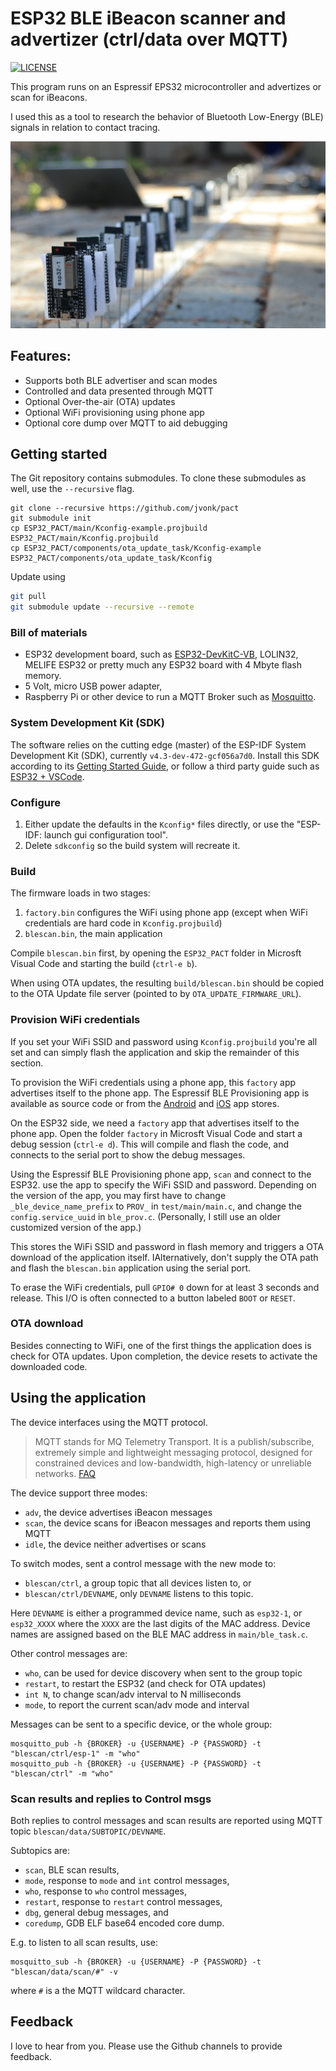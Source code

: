 # ESP32 BLE iBeacon scanner and advertizer (ctrl/data over MQTT)

[![LICENSE](https://img.shields.io/github/license/jvonk/pact)](LICENSE)

This program runs on an Espressif EPS32 microcontroller and advertizes or scan for iBeacons.

I used this as a tool to research the behavior of Bluetooth Low-Energy (BLE) signals in relation to contact tracing.

![ESP32 statues scattered around the yard](media/photo.jpg)

## Features:

- Supports both BLE advertiser and scan modes
- Controlled and data presented through MQTT
- Optional Over-the-air (OTA) updates
- Optional WiFi provisioning using phone app
- Optional core dump over MQTT to aid debugging

## Getting started

The Git repository contains submodules.  To clone these submodules as well, use the `--recursive` flag.
```
git clone --recursive https://github.com/jvonk/pact
git submodule init
cp ESP32_PACT/main/Kconfig-example.projbuild ESP32_PACT/main/Kconfig.projbuild
cp ESP32_PACT/components/ota_update_task/Kconfig-example ESP32_PACT/components/ota_update_task/Kconfig
```

Update using
```bash
git pull
git submodule update --recursive --remote
```

### Bill of materials

- ESP32 development board, such as [ESP32-DevKitC-VB](https://www.espressif.com/en/products/devkits/esp32-devkitc/overview), LOLIN32, MELIFE ESP32 or pretty much any ESP32 board with 4 Mbyte flash memory.
- 5 Volt, micro USB power adapter,
- Raspberry Pi or other device to run a MQTT Broker such as [Mosquitto](https://mosquitto.org/).

### System Development Kit (SDK)

The software relies on the cutting edge (master) of the ESP-IDF System Development Kit (SDK), currently `v4.3-dev-472-gcf056a7d0`.  Install this SDK according to its [Getting Started Guide](https://docs.espressif.com/projects/esp-idf/en/latest/esp32/get-started/), or follow a third party guide such as [ESP32 + VSCode](https://github.com/cvonk/vscode-starters/blob/master/ESP32/README.md).

### Configure

1. Either update the defaults in the `Kconfig*` files directly, or use the "ESP-IDF: launch gui configuration tool".
2. Delete `sdkconfig` so the build system will recreate it.

### Build

The firmware loads in two stages:
  1. `factory.bin` configures the WiFi using phone app (except when WiFi credentials are hard code in `Kconfig.projbuild`)
  2. `blescan.bin`, the main application

Compile `blescan.bin` first, by opening the `ESP32_PACT` folder in Microsft Visual Code and starting the build (`ctrl-e b`).

When using OTA updates, the resulting `build/blescan.bin` should be copied to the OTA Update file server (pointed to by `OTA_UPDATE_FIRMWARE_URL`).

### Provision WiFi credentials

If you set your WiFi SSID and password using `Kconfig.projbuild` you're all set and can simply flash the application and skip the remainder of this section.

To provision the WiFi credentials using a phone app, this `factory` app advertises itself to the phone app.  The Espressif BLE Provisioning app is available as source code or from the [Android](https://play.google.com/store/apps/details?id=com.espressif.provble) and [iOS](https://apps.apple.com/in/app/esp-ble-provisioning/id1473590141) app stores.

On the ESP32 side, we need a `factory` app that advertises itself to the phone app.  Open the folder `factory` in Microsft Visual Code and start a debug session (`ctrl-e d`).  This will compile and flash the code, and connects to the serial port to show the debug messages.

Using the Espressif BLE Provisioning phone app, `scan` and connect to the ESP32.  use the app to specify the WiFi SSID and password. Depending on the version of the app, you may first have to change `_ble_device_name_prefix` to `PROV_` in `test/main/main.c`, and change the `config.service_uuid` in `ble_prov.c`.
(Personally, I still use an older customized version of the app.)

This stores the WiFi SSID and password in flash memory and triggers a OTA download of the application itself.  IAlternatively, don't supply the OTA path and flash the `blescan.bin` application using the serial port.

To erase the WiFi credentials, pull `GPIO# 0` down for at least 3 seconds and release.  This I/O is often connected to a button labeled `BOOT` or `RESET`.

### OTA download

Besides connecting to WiFi, one of the first things the application does is check for OTA updates.  Upon completion, the device resets to activate the downloaded code.

## Using the application

The device interfaces using the MQTT protocol.
> MQTT stands for MQ Telemetry Transport. It is a publish/subscribe, extremely simple and lightweight messaging protocol, designed for constrained devices and low-bandwidth, high-latency or unreliable networks. [FAQ](https://mqtt.org/faq)

The device support three modes:
  - `adv`, the device advertises iBeacon messages
  - `scan`, the device scans for iBeacon messages and reports them using MQTT
  - `idle`, the device neither advertises or scans

To switch modes, sent a control message with the new mode to:
- `blescan/ctrl`, a group topic that all devices listen to, or
- `blescan/ctrl/DEVNAME`, only `DEVNAME` listens to this topic.

Here `DEVNAME` is either a programmed device name, such as `esp32-1`, or `esp32_XXXX` where the `XXXX` are the last digits of the MAC address.  Device names are assigned based on the BLE MAC address in `main/ble_task.c`.

Other control messages are:
- `who`, can be used for device discovery when sent to the group topic
- `restart`, to restart the ESP32 (and check for OTA updates)
- `int N`, to change scan/adv interval to N milliseconds
- `mode`, to report the current scan/adv mode and interval

Messages can be sent to a specific device, or the whole group:
```
mosquitto_pub -h {BROKER} -u {USERNAME} -P {PASSWORD} -t "blescan/ctrl/esp-1" -m "who"
mosquitto_pub -h {BROKER} -u {USERNAME} -P {PASSWORD} -t "blescan/ctrl" -m "who"
```

### Scan results and replies to Control msgs

Both replies to control messages and scan results are reported using MQTT topic `blescan/data/SUBTOPIC/DEVNAME`.

Subtopics are:
- `scan`, BLE scan results,
- `mode`, response to `mode` and `int` control messages,
- `who`, response to `who` control messages,
- `restart`, response to `restart` control messages,
- `dbg`, general debug messages, and
- `coredump`, GDB ELF base64 encoded core dump.

E.g. to listen to all scan results, use:
```
mosquitto_sub -h {BROKER} -u {USERNAME} -P {PASSWORD} -t "blescan/data/scan/#" -v
```
where `#` is a the MQTT wildcard character.

## Feedback

I love to hear from you.  Please use the Github channels to provide feedback.
